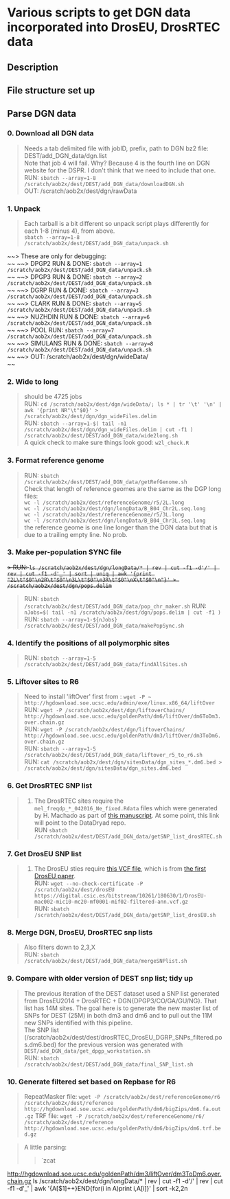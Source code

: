 # Various scripts to get DGN data incorporated into DrosEU, DrosRTEC data

## Description
>

## File structure set up

## Parse DGN data ###
  ### 0. Download all DGN data
  > Needs a tab delimited file with jobID, prefix, path to DGN bz2 file: DEST/add_DGN_data/dgn.list <br/>
  > Note that job 4 will fail. Why? Because 4 is the fourth line on DGN website for the DSPR. I don't think that we need to include that one.<br/>
  > RUN: `sbatch --array=1-8 /scratch/aob2x/dest/DEST/add_DGN_data/downloadDGN.sh`<br/>
  > OUT: /scratch/aob2x/dest/dgn/rawData<br/>

  ### 1. Unpack
  > Each tarball is a bit different so unpack script plays differently for each 1-8 (minus 4), from above. <br/>
  > `sbatch --array=1-8 /scratch/aob2x/dest/DEST/add_DGN_data/unpack.sh` <br/>
  >
  ~~> These are only for debugging: <br/> ~~
  ~~> DPGP2 RUN & DONE: `sbatch --array=1 /scratch/aob2x/dest/DEST/add_DGN_data/unpack.sh` <br/> ~~
  ~~> DPGP3 RUN & DONE: `sbatch --array=2 /scratch/aob2x/dest/DEST/add_DGN_data/unpack.sh` <br/> ~~
  ~~> DGRP RUN & DONE: `sbatch --array=3 /scratch/aob2x/dest/DEST/add_DGN_data/unpack.sh` <br/> ~~
  ~~> CLARK RUN & DONE: `sbatch --array=5 /scratch/aob2x/dest/DEST/add_DGN_data/unpack.sh` <br/> ~~
  ~~> NUZHDIN RUN & DONE: `sbatch --array=6 /scratch/aob2x/dest/DEST/add_DGN_data/unpack.sh` <br/> ~~
  ~~> POOL RUN: `sbatch --array=7 /scratch/aob2x/dest/DEST/add_DGN_data/unpack.sh` <br/> ~~
  ~~> SIMULANS RUN & DONE: `sbatch --array=8 /scratch/aob2x/dest/DEST/add_DGN_data/unpack.sh` <br/> ~~
  ~~> OUT: /scratch/aob2x/dest/dgn/wideData/<br/> ~~

  ### 2. Wide to long
  > should be 4725 jobs <br/>
  > RUN: `cd /scratch/aob2x/dest/dgn/wideData/; ls * | tr '\t' '\n' | awk '{print NR"\t"$0}' > /scratch/aob2x/dest/dgn/dgn_wideFiles.delim` <br/>
  > RUN: `sbatch --array=1-$( tail -n1 /scratch/aob2x/dest/dgn/dgn_wideFiles.delim | cut -f1 ) /scratch/aob2x/dest/DEST/add_DGN_data/wide2long.sh` <br/>
  > A quick check to make sure things look good:
  > `w2l_check.R`

  ### 3. Format reference genome
  > RUN: `sbatch /scratch/aob2x/dest/DEST/add_DGN_data/getRefGenome.sh` <br/>
  > Check that length of reference geomes are the same as the DGP long files: <br/>
  > `wc -l /scratch/aob2x/dest/referenceGenome/r5/2L.long` <br/>
  > `wc -l /scratch/aob2x/dest/dgn/longData/B_B04_Chr2L.seq.long` <br/>
  > `wc -l /scratch/aob2x/dest/referenceGenome/r5/3L.long` <br/>
  > `wc -l /scratch/aob2x/dest/dgn/longData/B_B04_Chr3L.seq.long` <br/>
  > the reference geome is one line longer than the DGN data but that is due to a trailing empty line. No prob. <br/>

  ### 3. Make per-population SYNC file
  ~~> RUN: `ls /scratch/aob2x/dest/dgn/longData/* | rev | cut -f1 -d'/' | rev | cut -f1 -d'_' | sort | uniq | awk '{print "2L\t"$0"\n2R\t"$0"\n3L\t"$0"\n3R\t"$0"\nX\t"$0"\n"}' > /scratch/aob2x/dest/dgn/pops.delim` <br/>~~
  > RUN: `sbatch /scratch/aob2x/dest/DEST/add_DGN_data/pop_chr_maker.sh`
  > RUN: `nJobs=$( tail -n1 /scratch/aob2x/dest/dgn/pops.delim | cut -f1 )` <br/>
  > RUN: `sbatch --array=1-${nJobs} /scratch/aob2x/dest/DEST/add_DGN_data/makePopSync.sh` <br/>

  ### 4. Identify the positions of all polymorphic sites <br/>
  > RUN: `sbatch --array=1-5 /scratch/aob2x/dest/DEST/add_DGN_data/findAllSites.sh` <br/>

  ### 5. Liftover sites to R6 <br/>
  > Need to install 'liftOver' first from : `wget -P ~ http://hgdownload.soe.ucsc.edu/admin/exe/linux.x86_64/liftOver` <br/>
  > RUN: `wget -P /scratch/aob2x/dest/dgn/liftoverChains/ http://hgdownload.soe.ucsc.edu/goldenPath/dm6/liftOver/dm6ToDm3.over.chain.gz` <br/>
  > RUN: `wget -P /scratch/aob2x/dest/dgn/liftoverChains/ http://hgdownload.soe.ucsc.edu/goldenPath/dm3/liftOver/dm3ToDm6.over.chain.gz` <br/>
  > RUN: `sbatch --array=1-5 /scratch/aob2x/dest/DEST/add_DGN_data/liftover_r5_to_r6.sh` <br/>
  > RUN: `cat /scratch/aob2x/dest/dgn/sitesData/dgn_sites_*.dm6.bed > /scratch/aob2x/dest/dgn/sitesData/dgn_sites.dm6.bed`

  ### 6. Get DrosRTEC SNP list <br/>
  > 1. The DrosRTEC sites require the `mel_freqdp_*_042016_Ne_fixed.Rdata` files which were generated by H. Machado as part of [this manuscript](https://www.biorxiv.org/content/10.1101/337543v2.abstract). At some point, this link will point to the DataDryad repo. <br/>
  > RUN `sbatch /scratch/aob2x/dest/DEST/add_DGN_data/getSNP_list_drosRTEC.sh` <br/>

  ### 7. Get DrosEU SNP list
  > 1. The DrosEU sties require [this VCF file](https://digital.csic.es/bitstream/10261/180630/1/DrosEU-mac002-mic10-mc20-mf0001-mif02-filtered-ann.vcf.gz),
  > which is from [the first DrosEU paper](https://www.biorxiv.org/content/10.1101/313759v2.abstract). <br/>
  > RUN: `wget --no-check-certificate -P /scratch/aob2x/dest/drosEU https://digital.csic.es/bitstream/10261/180630/1/DrosEU-mac002-mic10-mc20-mf0001-mif02-filtered-ann.vcf.gz` <br/>
  > RUN: `sbatch /scratch/aob2x/dest/DEST/add_DGN_data/getSNP_list_drosEU.sh` <br/>

  ### 8. Merge DGN, DrosEU, DrosRTEC snp lists
  > Also filters down to 2,3,X <br/>
  > RUN: `sbatch /scratch/aob2x/dest/DEST/add_DGN_data/mergeSNPlist.sh`

  ### 9. Compare with older version of DEST snp list; tidy up
  > The previous iteration of the DEST dataset used a SNP list generated from DrosEU2014 + DrosRTEC + DGN{DPGP3/CO/GA/GU/NG}. That list has 14M sites. The goal here
  > is to generate the new master list of SNPs for DEST (25M) in both dm3 and dm6 and to pull out the 11M new SNPs identified with this pipeline.</br>
  > The SNP list (/scratch/aob2x/dest/dest/drosRTEC_DrosEU_DGRP_SNPs_filtered.pos.dm6.bed) for the previous version was generated with `DEST/add_DGN_data/get_dpgp_workstation.sh` <br/>
  > RUN: `sbatch /scratch/aob2x/dest/DEST/add_DGN_data/final_SNP_list.sh`

  ### 10. Generate filtered set based on Repbase for R6
  > RepeatMasker file: `wget -P /scratch/aob2x/dest/referenceGenome/r6 /scratch/aob2x/dest/reference http://hgdownload.soe.ucsc.edu/goldenPath/dm6/bigZips/dm6.fa.out.gz`
  > TRF file: `wget -P /scratch/aob2x/dest/referenceGenome/r6/ /scratch/aob2x/dest/reference http://hgdownload.soe.ucsc.edu/goldenPath/dm6/bigZips/dm6.trf.bed.gz`

  > A little parsing:<br/>
  >> `zcat



http://hgdownload.soe.ucsc.edu/goldenPath/dm3/liftOver/dm3ToDm6.over.chain.gz
ls /scratch/aob2x/dest/dgn/longData/* | rev | cut -f1 -d'/' | rev | cut -f1 -d'_' | awk '{A[$1]++}END{for(i in A)print i,A[i]}' | sort -k2,2n
